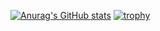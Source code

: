 [![Anurag's GitHub stats](https://github-readme-stats.vercel.app/api?username=Muvac1&theme=nightowl)](https://github.com/anuraghazra/github-readme-stats)
[![trophy](https://github-profile-trophy.vercel.app/?username=Muvac1)](https://github.com/ryo-ma/github-profile-trophy)
